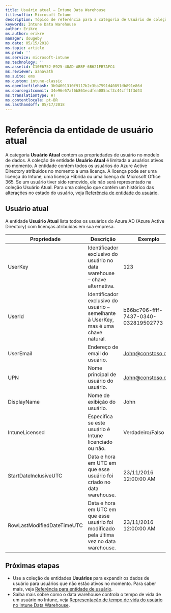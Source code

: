 ```yaml
---
title: Usuário atual – Intune Data Warehouse
titlesuffix: Microsoft Intune
description: Tópico de referência para a categoria de Usuário de coleções de entidade na API Intune Data Warehouse.
keywords: Intune Data Warehouse
author: Erikre
ms.author: erikre
manager: dougeby
ms.date: 05/15/2018
ms.topic: article
ms.prod: ''
ms.service: microsoft-intune
ms.technology: ''
ms.assetid: C10E6752-E925-40AD-ABBF-6B621FB7AFC4
ms.reviewer: aanavath
ms.suite: ems
ms.custom: intune-classic
ms.openlocfilehash: 3b94001310f9117b2c3ba7591d40891db891e86d
ms.sourcegitcommit: 34e96e57af6b861ecdfea085acf3c44cff1f3d43
ms.translationtype: HT
ms.contentlocale: pt-BR
ms.lasthandoff: 05/17/2018
---
```

# <a name="reference-for-current-user-entity"></a>Referência da entidade de usuário atual

A categoria **Usuário Atual** contém as propriedades de usuário no modelo de dados. A coleção de entidade **Usuário Atual** é limitada a usuários ativos no momento. A entidade contém todos os usuários do Azure Active Directory atribuídos no momento a uma licença. A licença pode ser uma licença do Intune, uma licença Híbrida ou uma licença do Microsoft Office 365. Se um usuário tiver sido removido, ele não será representado na coleção Usuário Atual. Para uma coleção que contém um histórico das alterações no estado do usuário, veja [Referência de entidade do usuário](reports-ref-user.md).


## <a name="current-user"></a>Usuário atual

A entidade **Usuário Atual** lista todos os usuários do Azure AD (Azure Active Directory) com licenças atribuídas em sua empresa.

| Propriedade  | Descrição | Exemplo |
|---------|------------|--------|
| UserKey |Identificador exclusivo do usuário no data warehouse – chave alternativa. |123 |
| UserId |Identificador exclusivo do usuário – semelhante à UserKey, mas é uma chave natural. |b66bc706-ffff-7437-0340-032819502773 |
| UserEmail |Endereço de email do usuário. |John@constoso.com |
| UPN | Nome principal de usuário do usuário. | John@constoso.com |
| DisplayName |Nome de exibição do usuário. |John |
| IntuneLicensed |Especifica se este usuário é Intune licenciado ou não. |Verdadeiro/Falso |
| StartDateInclusiveUTC |Data e hora em UTC em que esse usuário foi criado no data warehouse. |23/11/2016 12:00:00 AM |
| RowLastModifiedDateTimeUTC |Data e hora em UTC em que esse usuário foi modificado pela última vez no data warehouse. |23/11/2016 12:00:00 AM |

## <a name="next-steps"></a>Próximas etapas
 - Use a coleção de entidades **Usuários** para expandir os dados de usuário para usuários que não estão ativos no momento. Para saber mais, veja [Referência para entidade de usuário](reports-ref-user.md).
 - Saiba mais sobre como o data warehouse controla o tempo de vida de um usuário no Intune, veja [Representação de tempo de vida do usuário no Intune Data Warehouse](reports-ref-user-timeline.md).
